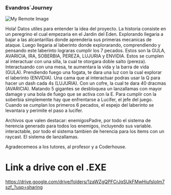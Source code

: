 ### Evandros´Journey
![My Remote Image](../IMAGES/evandros_journey.png)

Hola! Datos utiles para entender la idea del proyecto. La historia consiste en un peregrino el cual empezaria en el Jardin del Eden. Explorando llegaria a bajar a las alcantarillas donde aprenderia sus primeras mecanicas de ataque. Luego llegaria al laberinto donde explorarando, comprendiendo y pensando este laberinto lograras cumplir los 7 pecados. Estos son la GULA, AVARICIA, IRA, SOBERBIA, PEREZA, LUJURIA y ENVIDIA. Estos se cumplen al interactuar con una silla, la cual te otorgara doble salto (pereza). Interactuando con una mesa, te aumentara la vida y la barra de vida (GULA). Prendiendo fuego una fogata, te dara una luz con la cual explorar el laberinto (ENVIDIA). Una cama que al interactuar podras usar la Q para hacer un dash cada 4s (LUJURIA). Con un cofre, la cual te dara 40 dracmas (AVARICIA). Matando 5 gigantes se desbloquea un lanzallamas con mayor damage y una bola de fuego que se activa con la E. Para cumplir con la soberbia simplemente hay que enfrentarse a Lucifer, el jefe del juego. Cuando se cumplan los primeros 6 pecados, el espejo del laberinto se levantara y perimite el paso a lucifer. 

Archivos que valen destacar: enemigosPadre, por todo el sistema de herencia generado para todos los enemigos, incluyendo sus variable. interactable, por todo el sistema tambien de herencia para los items con un raycast. El sistema de lanzallamas.


Agradecemeos a los tutores, al profesor y a Coderhouse.


# Link a drive con el .EXE
 https://drive.google.com/drive/folders/1zaWZgQPFCrJqSUkFMwHiufsIolm7szf_?usp=sharing
